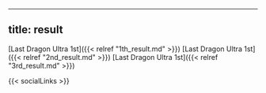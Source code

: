 
---
title: result
---

[Last Dragon Ultra 1st]({{< relref "1th_result.md" >}}) 
[Last Dragon Ultra 1st]({{< relref "2nd_result.md" >}}) 
[Last Dragon Ultra 1st]({{< relref "3rd_result.md" >}}) 

{{< socialLinks >}}

